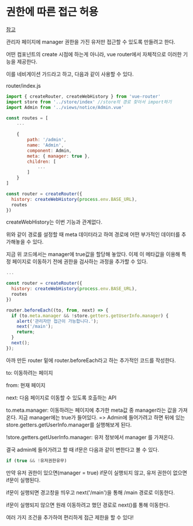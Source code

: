 # 권한에 따른 접근 허용

[참고](https://jess2.xyz/vue/vue-tip/#12-router-%EC%8B%AC%ED%99%94)

관리자 페이지에 manager 권한을 가진 유저만 접근할 수 있도록 만들려고 한다.

어떤 컴포넌트의 create 시점에 하는게 아니라, vue router에서 자체적으로 이러한 기능을 제공한다.

이를 네비게이션 가드라고 하고, 다음과 같이 사용할 수 있다.



router/index.js

```js
import { createRouter, createWebHistory } from 'vue-router'
import store from '../store/index' //store의 경로 찾아서 import하기
import Admin from '../views/notice/Admin.vue'

const routes = [
    ...
    
    {
        path: '/admin',
        name: 'Admin',
        component: Admin,
        meta: { manager: true },
        children: [
            ...
        ]
    }
]

const router = createRouter({
  history: createWebHistory(process.env.BASE_URL),
  routes
})
```

createWebHistory는 이번 기능과 관계없다.

위와 같이 경로를 설정할 때 meta 데이터라고 하여 경로에 어떤 부가적인 데이터를 추가해놓을 수 있다. 

지금 위 코드에서는 manager에 true값을 할당해 놓았다. 이제 이 메타값을 이용해 특정 페이지로 이동하기 전에 권한을 검사하는 과정을 추가할 수 있다.



```js
...

const router = createRouter({
  history: createWebHistory(process.env.BASE_URL),
  routes
})

router.beforeEach((to, from, next) => {
  if (to.meta.manager && !store.getters.getUserInfo.manager) {
    alert('관리자만 접근이 가능합니다.');
    next('/main');
    return;
  }
  next();
});
```

아까 만든 router 밑에 router.beforeEach라고 하는 추가적인 코드를 작성한다.

to: 이동하려는 페이지

from: 현재 페이지

next: 다음 페이지로 이동할 수 있도록 호출하는 API

to.meta.manager: 이동하려는 페이지에 추가한 meta값 중 manager라는 값을 가져온다. 지금 manager에는 true가 들어있다. => Admin에 들어가려고 하면 뒤에 있는 store.getters.getUserInfo.manager를 실행해보게 된다.

!store.getters.getUserInfo.manager: 유저 정보에서 manager 를 가져온다.

결국 admin에 들어가려고 할 때 if문은 다음과 같이 변한다고 볼 수 있다.

```js
if (true && !유저권한유무)
```

만약 유저 권한이 있으면(manager = true) if문이 실행되지 않고, 유저 권한이 없으면 if문이 실행된다.

if문이 실행되면 경고창을 띄우고 next('/main')을 통해 /main 경로로 이동한다.

if문이 실행되지 않으면 원래 이동하려고 했던 경로로 next()를 통해 이동한다.



여러 가지 조건을 추가하여 편리하게 접근 제한을 할 수 있다!

